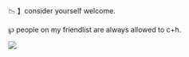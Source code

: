📉 】consider yourself welcome. 

℘ people on my friendlist are always allowed to c+h. 

![](https://files.catbox.moe/m4r3ai.png)
